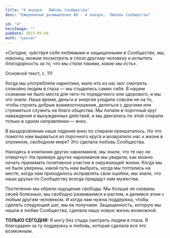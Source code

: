 ```yaml
---
title: "4 января.  Любовь Сообщества"
desc: "Ежедневные размышления АН - 4 января.  Любовь Сообщества"

id: "4"
heroImage: ""
pubDate: 2023-05-04
moth: "yanvar"
---
```


_«Сегодня, чувствуя себя любимыми и защищенными в Сообществе, мы, наконец,
можем посмотреть в глаза другому человеку и испытать благодарность за то, что
мы стали такими, какие мы есть»._

Основной текст, с. 111

Когда мы употребляли наркотики, мало кто из нас мог смотреть спокойно людям в
глаза — мы стыдились самих себя. В нашем сознании не было места для чего-то
порядочного или здорового, и мы это знали. Наше время, деньги и энергия
уходили совсем не на то, чтобы строить добрые взаимоотношения, делиться с
другими или стремиться служить на благо общества. Мы попали в порочный круг
наваждения и вынужденных действий, и мы двигались по этой спирали только в
одном направлении — вниз.

В выздоровлении наше падение вниз по спирали прекратилось. Но что помогло нам
вырваться из порочного круга и возвратило нас к жизни в огромном, свободном
мире? Это сделала любовь Сообщества.

Находясь в компании других наркоманов, мы знали, что те нас не отвергнут. На
примере других наркоманов мы увидели, как можно начать принимать позитивное
участие в окружающей жизни. Когда мы не были уверены, какой путь нам выбрать,
когда мы топтались на месте, когда нам приходилось исправлять свои ошибки, мы
знали, что наши друзья по Сообществу всегда придадут нам мужества.

Постепенно мы обрели ощущение свободы. Мы больше не скованы своей болезнью; мы
свободно развиваемся и растем, и делимся этим с любым другим человеком. И
когда нам нужна поддержка, чтобы сделать следующий шаг, мы ее получаем.
Защищенность, которую мы нашли в любви Сообщества, сделала нашу новую жизнь
возможной.

**ТОЛЬКО СЕГОДНЯ:** Я могу без стыда смотреть людям в глаза. Я благодарен за
ту поддержку и любовь, которая сделала все это возможным.
